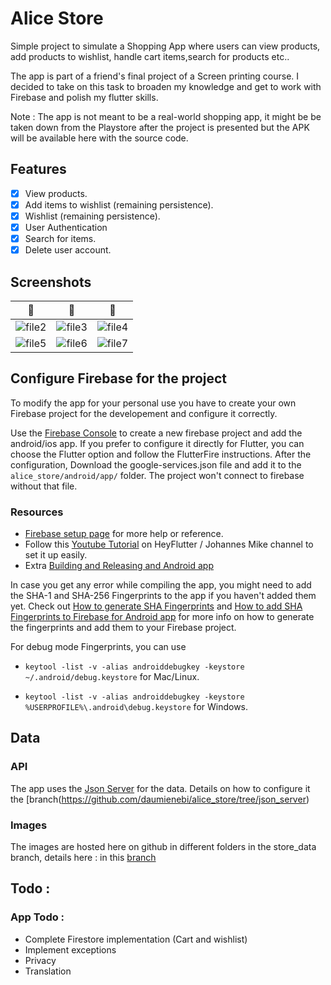 # Alice Store

Simple project to simulate a Shopping App where users can view products, add products to wishlist, handle cart items,search for products etc..

The app is part of a friend's final project of a Screen printing course. I decided to take on this task to broaden my knowledge and
get to work with Firebase and polish my flutter skills.

Note : The app is not meant to be a real-world shopping app, it might be be taken down from the Playstore after the project is presented but
the APK will be available here with the source code.

## Features

- [x] View products.
- [x] Add items to wishlist (remaining persistence).
- [x] Wishlist (remaining persistence).
- [x] User Authentication
- [x] Search for items.
- [x] Delete user account.

## Screenshots

| 📸 | 📸 | 📸 |
|:---:|:---:|:---:|
| ![file2](https://user-images.githubusercontent.com/90214727/229847111-99e16d3b-93b9-4bdd-a3a2-5be6696a7a6a.png) | ![file3](https://user-images.githubusercontent.com/90214727/229847126-63afc6c4-0bbf-4ea1-8904-050684fce0d2.png) | ![file4](https://user-images.githubusercontent.com/90214727/229847134-331e23ac-c440-4af7-82df-a3b0b941dc15.png) |
| ![file5](https://user-images.githubusercontent.com/90214727/229847141-0e3ae3fb-cb52-4664-9575-c7ef6caac89c.png) | ![file6](https://user-images.githubusercontent.com/90214727/229847148-cc0192b4-999c-4436-8a08-a37abb09f2ca.png) | ![file7](https://user-images.githubusercontent.com/90214727/229847152-17748ef4-9764-462f-b026-1757536a1b09.png) |

## Configure Firebase for the project
To modify the app for your personal use you have to create your own Firebase project for the developement and configure it correctly.

Use the [Firebase Console](https://console.firebase.google.com) to create a new firebase project and add the android/ios app. If you prefer to configure it directly
for Flutter, you can choose the Flutter option and follow the FlutterFire instructions. After the configuration, Download the google-services.json file and add it 
to the `alice_store/android/app/` folder. The project won't connect to firebase without that file.
  
  ### Resources
  - [Firebase setup page](https://firebase.google.com/docs/android/setup?hl=es-419) for more help or reference.
  - Follow this [Youtube Tutorial](https://www.youtube.com/watch?v=1k-gITZA9CI&t=1s) on HeyFlutter / Johannes Mike channel to set it up easily.
  - Extra [Building and Releasing and Android app](https://docs.flutter.dev/deployment/android#reviewing-the-build-configuration)
  
In case you get any error while compiling the app, you might need to add the SHA-1 and SHA-256 Fingerprints to the app if you haven't added them yet. Check out [How to generate SHA Fingerprints](https://developers.google.com/android/guides/client-auth?hl=es-419) and [How to add SHA Fingerprints to Firebase for Android app](https://www.geeksforgeeks.org/how-to-add-sha-fingerprints-for-your-firebase-android-app/)
for more info on how to generate the fingerprints and add them to your Firebase project.

For debug mode Fingerprints, you can use

- `keytool -list -v -alias androiddebugkey -keystore ~/.android/debug.keystore` for Mac/Linux.

- `keytool -list -v -alias androiddebugkey -keystore %USERPROFILE%\.android\debug.keystore` for Windows.

## Data
  ### API
  
  The app uses the [Json Server](https://github.com/typicode/json-server) for the data. Details on how to configure it the
  [branch(https://github.com/daumienebi/alice_store/tree/json_server)
  
  ### Images
  
  The images are hosted here on github in different folders in the store_data branch, details here : in this [branch](https://github.com/daumienebi/alice_store/tree/store_data)

## Todo :

  ### App Todo :
  - Complete Firestore implementation (Cart and wishlist)
  - Implement exceptions
  - Privacy
  - Translation

